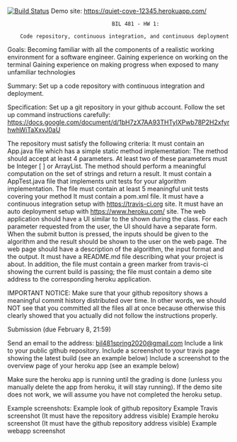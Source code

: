 [![Build Status](https://travis-ci.com/nurselisar/myDemoApp.svg?branch=master)](https://travis-ci.com/nurselisar/myDemoApp)
Demo site: https://quiet-cove-12345.herokuapp.com/

                                     BIL 481 - HW 1: 

        Code repository, continuous integration, and continuous deployment

Goals:
        Becoming familiar with all the components of a realistic working environment for a software engineer.
        Gaining experience on working on the terminal
        Gaining experience on making progress when exposed to many unfamiliar technologies
        
Summary:
        Set up a code repository with continuous integration and deployment.

Specification:
        Set up a git repository in your github account. Follow the set up command instructions carefully:
        https://docs.google.com/document/d/1bH7zX7AA93THTylXPwb78P2H2xfyrhwhWiTaXxvJ0aU 
        
The repository must satisfy the following criteria:
        It must contain an App.java file which has a simple static method implementation:
                The method should accept at least 4 parameters.
                At least two of these parameters must be
                        Integer [ ] or
                        ArrayList<Integer>.
                The method should perform a meaningful computation on the set of strings and return a result.
        It must contain a AppTest.java file that implements unit tests for your algorithm implementation.
                The file must contain at least 5 meaningful unit tests covering your method
        It must contain a pom.xml file.
        It must have a continuous integration setup with https://travis-ci.org site.
        It must have an auto deployment setup with https://www.heroku.com/ site.
                The web application should have a UI similar to the shown during the class. For each parameter requested from                                                      the user, the UI should have a separate form.
                When the submit button is pressed, the inputs should be given to the algorithm and the result should be shown     to the user on the web page.
                The web page should have a description of the algorithm, the input format and the output.
        It must have a README.md file describing what your project is about.  In addition,
                the file must contain a green marker from travis-ci showing the current build is passing;
                the file must contain a demo site address to the corresponding heroku application. 

IMPORTANT NOTICE:
Make sure that your github repository shows a meaningful commit history distributed over time. In other words, we should NOT see that you committed all the files all at once because otherwise this clearly showed that you actually did not follow the instructions properly.

Submission (due February 8, 21:59)

Send an email to the address: bil481spring2020@gmail.com
        Include a link to your public github repository.
        Include a screenshot to your travis page showing the latest build (see an example below)
        Include a screenshot to the overview page of your heroku app (see an example below)

Make sure the heroku app is running until the grading is done (unless you manually delete the app from heroku, it will stay running). If the demo site does not work, we will assume you have not completed the heroku setup.

Example screenshots:
        Example look of github repository
        Example Travis screenshot (It must have the repository address visible)
        Example heroku screenshot (It must have the github repository address visible)
        Example webapp screenshot



